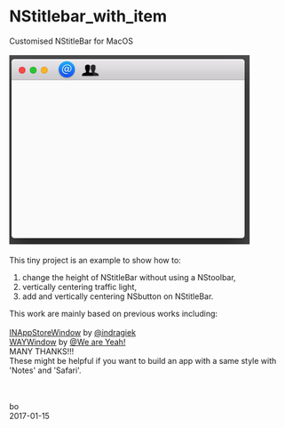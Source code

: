 # NStitlebar_with_item<br />

Customised NStitleBar for MacOS<br /><br />
![alt tag](https://github.com/ZHANGneuro/NStitlebar_with_item/blob/master/screenshot.png)
<br /><br />
This tiny project is an example to show how to:<br />

1) change the height of NStitleBar without using a NStoolbar,<br />
2) vertically centering traffic light,<br />
3) add and vertically centering NSbutton on NStitleBar.<br />

This work are mainly based on previous works including:<br /><br />
[INAppStoreWindow](https://github.com/indragiek/INAppStoreWindow/blob/master/README.md) by [@indragiek](https://github.com/indragiek)<br />
[WAYWindow](https://github.com/weAreYeah/WAYWindow/blob/master/README.md) by [@We are Yeah!](https://github.com/weAreYeah)<br />
MANY THANKS!!!<br />
These might be helpful if you want to build an app with a same style with 'Notes' and 'Safari'. <br /><br /><br />



bo <br />
2017-01-15
